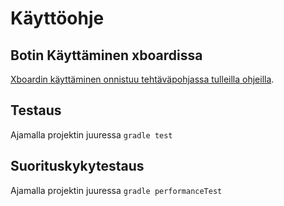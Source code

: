 # Käyttöohje

## Botin Käyttäminen xboardissa
[Xboardin käyttäminen onnistuu tehtäväpohjassa tulleilla ohjeilla](https://github.com/TiraLabra/chess/blob/master/documentation/Beginners_guide.md).

## Testaus
Ajamalla projektin juuressa `gradle test`

## Suorituskykytestaus 
Ajamalla projektin juuressa `gradle performanceTest`
